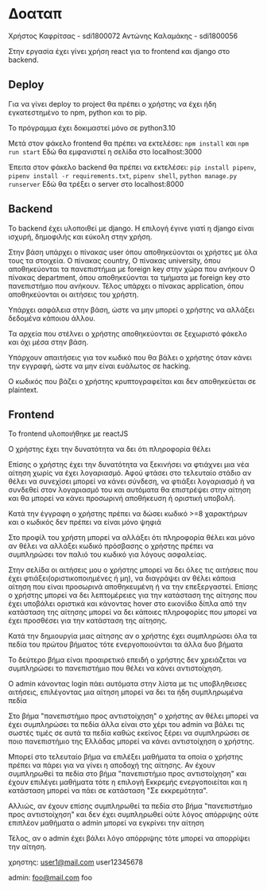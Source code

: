 # Δοαταπ

Χρήστος Καφρίτσας - sdi1800072
Αντώνης Καλαμάκης - sdi1800056

Στην εργασία έχει γίνει χρήση react για το frontend και django στο backend.

## Deploy

Για να γίνει deploy το project θα πρέπει ο χρήστης να έχει ήδη εγκατεστημένο 
το npm, python και το pip.

Το πρόγραμμα έχει δοκιμαστεί μόνο σε python3.10

Μετά στον φάκελο frontend θα πρέπει να εκτελέσει: `npm install` και `npm run start`
Εδώ θα εμφανιστεί η σελίδα στο localhost:3000

Έπειτα στον φάκελο backend θα πρέπει να εκτελέσει: 
`pip install pipenv`, 
`pipenv install -r requirements.txt`, 
`pipenv shell`,
`python manage.py runserver`
Εδώ θα τρέξει ο server στο localhost:8000


## Backend

To backend έχει υλοποιθεί με django. 
Η επιλογή έγινε γιατί η django είναι ισχυρή, δημοφιλής και εύκολη στην χρήση.

Στην βάση υπάρχει ο πίνακας user όπου αποθηκεύονται οι χρήστες με όλα τους τα στοιχεία.
Ο πίνακας country,
Ο πίνακας university, όπου αποθηκεύονται τα πανεπιστήμια με foreign key στην χώρα που ανήκουν 
O πίνακας department, όπου αποθηκεύονται τα τμήματα με foreign key στο πανεπιστήμιο που ανήκουν.
Τέλος υπάρχει ο πίνακας application, όπου αποθηκεύονται οι αιτήσεις του χρήστη.

Υπάρχει ασφάλεια στην βάση, ώστε να μην μπορεί ο χρήστης να αλλάξει δεδομένα κάποιου άλλου.

Τα αρχεία που στέλνει ο χρήστης αποθηκεύονται σε ξεχωριστό φάκελο και όχι μέσα στην βάση.

Υπάρχουν απαιτήσεις για τον κωδικό που θα βάλει ο χρήστης όταν κάνει την εγγραφή, ώστε να μην είναι ευάλωτος σε hacking.

Ο κωδικός που βάζει ο χρήστης κρυπτογραφείται και δεν αποθηκεύεται σε plaintext.

## Frontend
Το frontend υλοποιήθηκε με reactJS

Ο χρήστης έχει την δυνατότητα να δει ότι πληροφορία θέλει

Επίσης ο χρήστης έχει την δυνατότητα να ξεκινήσει να φτιάχνει μια νέα αίτηση χωρίς να έχει λογαριασμό. Αφού φτάσει στο τελευταίο στάδιο αν θέλει να συνεχίσει μπορεί να κάνει σύνδεση, να φτιάξει λογαριασμό ή να συνδεθεί στον λογαριασμό του και αυτόματα θα επιστρέψει στην αίτηση και θα μπορεί να κάνει προσωρινή αποθήκευση ή οριστική υποβολή.

Κατά την έγγραφη ο χρήστης πρέπει να δώσει κωδικό >=8 χαρακτήρων και ο κωδικός δεν πρέπει να είναι μόνο ψηφιά

Στο προφίλ του χρήστη μπορεί να αλλάξει ότι πληροφορία θέλει και μόνο αν θέλει να αλλάξει κωδικό πρόσβασης ο χρήστης πρέπει να συμπληρώσει τον παλιό του κωδικό για λόγους ασφαλείας.

Στην σελίδα οι αιτήσεις μου ο χρήστης μπορεί να δει όλες τις αιτήσεις που έχει φτιάξει(οριστικοποιημένες ή μη), να διαγράψει αν θέλει κάποια αίτηση που είναι προσωρινά αποθηκευμένη ή να την επεξεργαστεί. Επίσης ο χρήστης μπορεί να δει λεπτομέρειες για την κατάσταση της αίτησης που έχει υποβάλει οριστικά και κάνοντας hover στο εικονίδιο δίπλα από την κατάσταση της αίτησης μπορεί να δει κάποιες πληροφορίες που μπορεί να έχει προσθέσει για την κατάσταση της αίτησης.

Κατά την δημιουργία μιας αίτησης αν ο χρήστης έχει συμπληρώσει όλα τα πεδία του πρώτου βήματος τότε ενεργοποιούνται τα άλλα δυο βήματα

Το δεύτερο βήμα είναι προαιρετικό επειδή ο χρήστης δεν χρειάζεται να συμπληρώσει το πανεπιστήμιο που θέλει να κάνει αντιστοίχηση.

Ο admin κάνοντας login πάει αυτόματα στην λίστα με τις υποβληθεισες αιτήσεις, επιλέγοντας μια αίτηση μπορεί να δει τα ήδη συμπληρωμένα πεδία

Στο βήμα "πανεπιστήμιο προς αντιστοίχηση" ο χρήστης αν θέλει μπορεί να έχει συμπληρώσει τα πεδία άλλα είναι στο χέρι του admin να βάλει τις σωστές τιμές σε αυτά τα πεδία καθώς εκείνος ξέρει να συμπληρώσει σε ποιο πανεπιστήμιο της Ελλάδας μπορεί να κάνει αντιστοίχηση ο χρήστης.

Μπορεί στο τελευταίο βήμα να επιλέξει μαθήματα τα οποία ο χρήστης πρέπει να πάρει για να γίνει η αποδοχή της αίτησης. Αν έχουν συμπληρωθεί τα πεδία στο βήμα "πανεπιστήμιο προς αντιστοίχηση" και έχουν επιλέγει μαθήματα τότε η επιλογή Εκκρεμής ενεργοποιείται και η κατάσταση μπορεί να πάει σε κατάσταση "Σε εκκρεμότητα". 

Αλλιώς, αν έχουν επίσης συμπληρωθεί τα πεδία στο βήμα "πανεπιστήμιο προς αντιστοίχηση" και δεν έχει συμπληρωθεί ούτε λόγος απόρριψης ούτε επιπλέον μαθήματα ο admin μπορεί να εγκρίνει την αίτηση

Τέλος, αν ο admin έχει βάλει λόγο απόρριψης τότε μπορεί να απορρίψει την αίτηση.


χρηστης:
user1@mail.com
user12345678

admin:
foo@mail.com
foo
